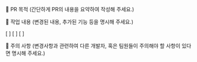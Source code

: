📝 PR 목적
(간단하게 PR의 내용을 요약하여 작성해 주세요.)

📑 작업 내용
(변경된 내용, 추가된 기능 등을 명시해 주세요.)

[ ]
[ ]
[ ]

🚧 주의 사항
(변경사항과 관련하여 다른 개발자, 혹은 팀원들이 주의해야 할 사항이 있다면 명시해 주세요.)
